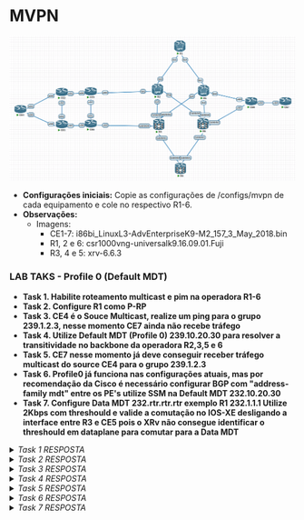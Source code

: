 <h1>MVPN</h1>

   ![igp](/Imagens/mvpn.png)

- **Configurações iniciais:** Copie as configurações de /configs/mvpn de cada equipamento e cole no respectivo R1-6.
- **Observações:**
  - Imagens:
    - CE1-7: i86bi_LinuxL3-AdvEnterpriseK9-M2_157_3_May_2018.bin
    - R1, 2 e 6: csr1000vng-universalk9.16.09.01.Fuji
    - R3, 4 e 5: xrv-6.6.3

<h3>LAB TAKS - Profile 0 (Default MDT)</h3>

- **Task 1. Habilite roteamento multicast e pim na operadora R1-6**
- **Task 2. Configure R1 como P-RP**
- **Task 3. CE4 é o Souce Multicast, realize um ping para o grupo 239.1.2.3, nesse momento CE7 ainda não recebe tráfego**
- **Task 4. Utilize Default MDT (Profile 0) 239.10.20.30 para resolver a transitividade no backbone da operadora R2,3,5 e 6**
- **Task 5. CE7 nesse momento já deve conseguir receber tráfego multicast do source CE4 para o grupo 239.1.2.3**
- **Task 6. Profile0 já funciona nas configurações atuais, mas por recomendação da Cisco é necessário configurar BGP com "address-family mdt" entre os PE's utilize SSM na Default MDT 232.10.20.30**
- **Task 7. Configure Data MDT 232.rtr.rtr.rtr exemplo R1 232.1.1.1 Utilize 2Kbps com threshould e valide a comutação no IOS-XE desligando a interface entre R3 e CE5 pois o XRv não consegue identificar o threshould em dataplane para comutar para a Data MDT**

<details>
  <summary><i>Task 1 RESPOSTA</i></summary>
  <b>IOS XE</b>

    ip multicast-routing distributed
    interface Loopback0
     ip pim sparse-mode
    interface GigabitEthernet1
     ip pim sparse-mode

  <b>IOS XR</b>

    multicast-routing
     address-family ipv4
      interface all enable

  - **Explicação: P-PIM tem que estar habilitado em todas as interfaces de core.**

</details>

<details>
  <summary><i>Task 2 RESPOSTA</i></summary>
  <b>R1</b>

    ip pim bsr-candidate Loopback0 0
    ip pim rp-candidate Loopback0

  - **Explicação: P-PIM precisa ter um RP para propagação do grupo de Default MDT.**
  
</details>

<details>
  <summary><i>Task 3 RESPOSTA</i></summary>
  <b>CE4</b>
    
    CE4#ping 239.1.2.3 repeat 15
    Type escape sequence to abort.
    Sending 15, 100-byte ICMP Echos to 239.1.2.3, timeout is 2 seconds:
    Reply to request 0 from 172.16.255.5, 39 ms
    Reply to request 0 from 172.16.255.3, 45 ms

  - **Explicação: Nesse momento é possível ver que o CE7 ainda não responde, portanto ainda não recebe tráfego multicast para o grupo devido a tree não conseguir se formar pelo core da operadora.**
  
</details>

<details>
  <summary><i>Task 4 RESPOSTA</i></summary>
  <b>IOS XE - R1 e R6</b>
    
    vrf definition MVPN-CUST
     address-family ipv4
      mdt default 239.10.20.30

  <b>IOS XR - R3 e R5</b>
    
    multicast-routing
     vrf MVPN-CUST
      address-family ipv4
       mdt source Loopback0
       mdt default ipv4 239.10.20.30

  - **Explicação: Definição do grupo Default MDT, esse será responsável por formar tuneis GRE Multiponto, o trafego multicast do cliente será encapsulado nesses tuneis para alcançar membros do grupo atravez do core da operadora.**

</details>

<details>
  <summary><i>Task 5 RESPOSTA</i></summary>
  <b>CE4</b>
    
    CE4#ping 239.1.2.3 repeat 1 source lo0
    Type escape sequence to abort.
    Sending 1, 100-byte ICMP Echos to 239.1.2.3, timeout is 2 seconds:
    Packet sent with a source address of 172.16.255.4 
    Reply to request 0 from 172.16.255.3, 1 ms
    Reply to request 0 from 172.16.255.7, 4 ms
    Reply to request 0 from 172.16.255.7, 4 ms
    Reply to request 0 from 172.16.255.3, 1 ms
    Reply to request 0 from 172.16.255.5, 1 ms
    Reply to request 0 from 172.16.255.5, 1 ms

  - **Explicação: Nesse momento o trafego Multicast já estará sendo encapsulado em GRE pelo core da operadora para alcançar CE7, é possível visualizar nas imagens abaixo primeiramente a ida do pacote do ponto de vista do R6 vindo do R3(nesse momento o melhor caminho) o pacote está encapsulado em GRE onde a origem é 10.0.255.3 e o destino é o grupo Default MDT 239.10.20.30, dentro do tunel GRE o pacote IP orginal possui a origem 172.16.255.4 e destino 239.1.2.3. Outro ponto importante de se notar é que a volta do pacote ocorre em unicast como se trata de um ping, então o mesmo retorna pelo L3VPN é possível observar pela imposição de label da VPN que o R6 faz para entregar a R3 no meu caso o label 24013 corresponde ao prefixo vpnv4 172.16.255.4/32**

  <h3>Trafego indo para CE7</h3>

  ![request](/Imagens/profile0-R7-request.png)

  <h3>Trafego voltando para CE4</h3>

  ![reply](/Imagens/profile0-R7-reply.png)

</details>

<details>
  <summary><i>Task 6 RESPOSTA</i></summary>
  <b>IOS XE - R1</b>

    router bgp 65000
     address-family ipv4 mdt
      neighbor 10.0.255.2 activate
      neighbor 10.0.255.3 activate
      neighbor 10.0.255.5 activate
      neighbor 10.0.255.6 activate

  <b>IOS XE - R2 e R6</b>

    router bgp 65000
    address-family ipv4 mdt 
      neighbor 10.0.255.1 activate
      neighbor 10.0.255.4 activate
    
    ip pim ssm deafult
    vrf definition MVPN-CUS
     address-family ipv4
      no  mdt default 239.10.20.30
      mdt default 232.10.20.30
    
  <b>IOS XR - R4</b>

    router bgp 65000
     address-family ipv4 mdt
     neighbor 10.0.255.2
      address-family ipv4 mdt
       route-reflector-client
     neighbor 10.0.255.3
      address-family ipv4 mdt
       route-reflector-client
     neighbor 10.0.255.5
      address-family ipv4 mdt
       route-reflector-client
     neighbor 10.0.255.6
      address-family ipv4 mdt
       route-reflector-client

  <b>IOS XR - R3 e R5</b>

    router bgp 65000
     address-family ipv4 mdt
     neighbor 10.0.255.1
      address-family ipv4 mdt
     neighbor 10.0.255.4
      address-family ipv4 mdt
    
    multicast-routing
     vrf MVPN-CUST
      address-family ipv4
       no mdt default ipv4 239.10.20.30
       mdt default ipv4 232.10.20.30

  - **Explicação: Para grupos SSM 232.0.0.0/8 é necessário utilizar familia MDT do BGP para propagação de Source/Group entre os PEs, na documentação Cisco essa configuração é necessária até mesmo para ASM, mas funciona mesmo sem estas configurações. Dessa forma existirá menos manutenção de estado nos P's de toda a rede sejá de *,G ou S,G não existirá mais a necessidade de RP e por fim o Source não será mais aprendido via Dataplane e sim via Controlplane BGP**

</details>

<details>
  <summary><i>Task 7 RESPOSTA</i></summary>
  <b>IOS XE - R2 e R6</b>
    
    vrf definition MVPN-CUST
     address-family ipv4
      mdt data 232.2.2.0 0.0.0.255 threshold 2

    vrf definition MVPN-CUST
     address-family ipv4
      mdt data 232.6.6.0 0.0.0.255 threshold 2

  <b>IOS XR - R3 e R5</b>
    
    multicast-routing
     vrf MVPN-CUST
      address-family ipv4
       mdt data 239.3.3.0/24 threshold 2

    multicast-routing
     vrf MVPN-CUST
      address-family ipv4
       mdt data 239.5.5.0/24 threshold 2

  - **Explicação: Com essa configuração os PE's vão identificar em dataplane o momento que o trafego multicast da VRF ultrapassar o threshould estarão sinalizando o grupo multicast da Data MDT que deve ser usado pelos PE's interessados naquele trafego, após a virada, apenas os PE's que possuem receivers daquele C-Group farão parte da Data MDT**

  <h3>Trafego de R2 para R5 ainda não atingindo o threshould</h3>

  ![default-mdt-r5](/Imagens/default-mdt-r5.png)

  <h3>Trafego de R2 para R5 após o threshould ser ultrapassado e R2 sinalizar o Data MDT</h3>

  ![data-mdt-r5](/Imagens/data-mdt-r5.png)

  <h3>Criação da S,G para o Data MDT em R2</h3>

  ![data-mdt-r2](/Imagens/data-mdt-r2.png)

  <h3>Envio do grupo Data MDT a partir R2 quando ultrapassado o threshould</h3>

  ![r2-send](/Imagens/r2-send.png)

</details>
